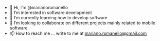 - 👋 Hi, I’m @marianoromanello
- 👀 I’m interested in software development
- 🌱 I’m currently learning how to develop software
- 💞️ I’m looking to collaborate on different projects mainly related to mobile software
- 📫 How to reach me ... write to me at mariano.romanello@gmail.com

<!---
marianoromanello/marianoromanello is a ✨ special ✨ repository because its `README.md` (this file) appears on your GitHub profile.
You can click the Preview link to take a look at your changes.
--->
